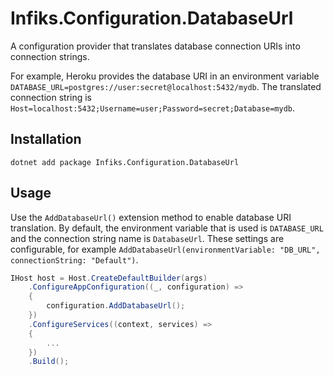 # Infiks.Configuration.DatabaseUrl

A configuration provider that translates database connection URIs into connection strings.

For example, Heroku provides the database URI in an environment variable `DATABASE_URL=postgres://user:secret@localhost:5432/mydb`.
The translated connection string is `Host=localhost:5432;Username=user;Password=secret;Database=mydb`.

## Installation

```
dotnet add package Infiks.Configuration.DatabaseUrl
```

## Usage

Use the `AddDatabaseUrl()` extension method to enable database URI translation. By default, the environment variable that is used is `DATABASE_URL` and the connection string name is `DatabaseUrl`. These settings are configurable, for example `AddDatabaseUrl(environmentVariable: "DB_URL", connectionString: "Default")`.

```csharp
IHost host = Host.CreateDefaultBuilder(args)
    .ConfigureAppConfiguration((_, configuration) =>
    {
        configuration.AddDatabaseUrl();
    })
    .ConfigureServices((context, services) =>
    {
        ...
    })
    .Build();
```
